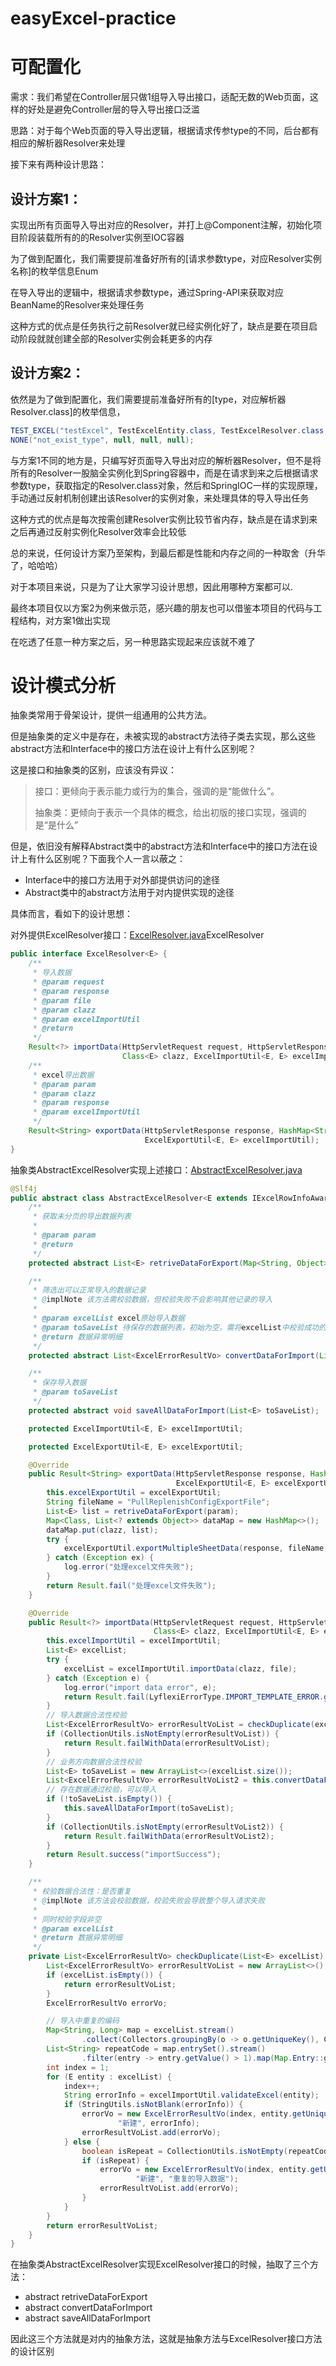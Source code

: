 # easyExcel-practice

# 可配置化
需求：我们希望在Controller层只做1组导入导出接口，适配无数的Web页面，这样的好处是避免Controller层的导入导出接口泛滥

思路：对于每个Web页面的导入导出逻辑，根据请求传参type的不同，后台都有相应的解析器Resolver来处理

接下来有两种设计思路：
## 设计方案1：
实现出所有页面导入导出对应的Resolver，并打上@Component注解，初始化项目阶段装载所有的的Resolver实例至IOC容器

为了做到配置化，我们需要提前准备好所有的[请求参数type，对应Resolver实例名称]的枚举信息Enum

在导入导出的逻辑中，根据请求参数type，通过Spring-API来获取对应BeanName的Resolver来处理任务

这种方式的优点是任务执行之前Resolver就已经实例化好了，缺点是要在项目启动阶段就就创建全部的Resolver实例会耗更多的内存
## 设计方案2：
依然是为了做到配置化，我们需要提前准备好所有的[type，对应解析器Resolver.class]的枚举信息，
```java
TEST_EXCEL("testExcel", TestExcelEntity.class, TestExcelResolver.class, "template\\testExcel.xlsx"),
NONE("not_exist_type", null, null, null);
```

与方案1不同的地方是，只编写好页面导入导出对应的解析器Resolver，但不是将所有的Resolver一股脑全实例化到Spring容器中，而是在请求到来之后根据请求参数type，获取指定的Resolver.class对象，然后和SpringIOC一样的实现原理，手动通过反射机制创建出该Resolver的实例对象，来处理具体的导入导出任务

这种方式的优点是每次按需创建Resolver实例比较节省内存，缺点是在请求到来之后再通过反射实例化Resolver效率会比较低

总的来说，任何设计方案乃至架构，到最后都是性能和内存之间的一种取舍（升华了，哈哈哈）

对于本项目来说，只是为了让大家学习设计思想，因此用哪种方案都可以.

最终本项目仅以方案2为例来做示范，感兴趣的朋友也可以借鉴本项目的代码与工程结构，对方案1做出实现

在吃透了任意一种方案之后，另一种思路实现起来应该就不难了


# 设计模式分析

抽象类常用于骨架设计，提供一组通用的公共方法。

但是抽象类的定义中是存在，未被实现的abstract方法待子类去实现，那么这些abstract方法和Interface中的接口方法在设计上有什么区别呢？

这是接口和抽象类的区别，应该没有异议：

> 接口：更倾向于表示能力或行为的集合，强调的是“能做什么”。
> 
> 抽象类：更倾向于表示一个具体的概念，给出初版的接口实现，强调的是“是什么”

但是，依旧没有解释Abstract类中的abstract方法和Interface中的接口方法在设计上有什么区别呢？下面我个人一言以蔽之：
- Interface中的接口方法用于对外部提供访问的途径
- Abstract类中的abstract方法用于对内提供实现的途径

具体而言，看如下的设计思想：

对外提供ExcelResolver接口：[ExcelResolver.java](custom-easyExcel-framework%2Fsrc%2Fmain%2Fjava%2Forg%2Flyflexi%2Fcustomeasyexcelframework%2FcommonApi%2Fresolver%2FExcelResolver.java)ExcelResolver

```java
public interface ExcelResolver<E> {
    /**
     * 导入数据
     * @param request
     * @param response
     * @param file
     * @param clazz
     * @param excelImportUtil
     * @return
     */
    Result<?> importData(HttpServletRequest request, HttpServletResponse response, MultipartFile file,
                         Class<E> clazz, ExcelImportUtil<E, E> excelImportUtil);
    /**
     * excel导出数据
     * @param param
     * @param clazz
     * @param response
     * @param excelImportUtil
     */
    Result<String> exportData(HttpServletResponse response, HashMap<String, Object> param, Class<E> clazz,
                              ExcelExportUtil<E, E> excelImportUtil);
}

```

抽象类AbstractExcelResolver实现上述接口：[AbstractExcelResolver.java](custom-easyExcel-framework%2Fsrc%2Fmain%2Fjava%2Forg%2Flyflexi%2Fcustomeasyexcelframework%2FcommonApi%2Fresolver%2FAbstractExcelResolver.java)
```java
@Slf4j
public abstract class AbstractExcelResolver<E extends IExcelRowInfoAware> implements ExcelResolver<E> {
    /**
     * 获取未分页的导出数据列表
     *
     * @param param
     * @return
     */
    protected abstract List<E> retriveDataForExport(Map<String, Object> param);

    /**
     * 筛选出可以正常导入的数据记录
     * @implNote 该方法需校验数据，但校验失败不会影响其他记录的导入
     *
     * @param excelList excel原始导入数据
     * @param toSaveList 待保存的数据列表，初始为空，需将excelList中校验成功的数据保存到该列表中
     * @return 数据异常明细
     */
    protected abstract List<ExcelErrorResultVo> convertDataForImport(List<E> excelList, List<E> toSaveList);

    /**
     * 保存导入数据
     * @param toSaveList
     */
    protected abstract void saveAllDataForImport(List<E> toSaveList);

    protected ExcelImportUtil<E, E> excelImportUtil;

    protected ExcelExportUtil<E, E> excelExportUtil;

    @Override
    public Result<String> exportData(HttpServletResponse response, HashMap<String, Object> param, Class<E> clazz,
                                     ExcelExportUtil<E, E> excelExportUtil) {
        this.excelExportUtil = excelExportUtil;
        String fileName = "PullReplenishConfigExportFile";
        List<E> list = retriveDataForExport(param);
        Map<Class, List<? extends Object>> dataMap = new HashMap<>();
        dataMap.put(clazz, list);
        try {
            excelExportUtil.exportMultipleSheetData(response, fileName, dataMap, clazz);
        } catch (Exception ex) {
            log.error("处理excel文件失败");
        }
        return Result.fail("处理excel文件失败");
    }

    @Override
    public Result<?> importData(HttpServletRequest request, HttpServletResponse response, MultipartFile file,
                                Class<E> clazz, ExcelImportUtil<E, E> excelImportUtil) {
        this.excelImportUtil = excelImportUtil;
        List<E> excelList;
        try {
            excelList = excelImportUtil.importData(clazz, file);
        } catch (Exception e) {
            log.error("import data error", e);
            return Result.fail(LyflexiErrorType.IMPORT_TEMPLATE_ERROR.getMesg());
        }
        // 导入数据合法性校验
        List<ExcelErrorResultVo> errorResultVoList = checkDuplicate(excelList);
        if (CollectionUtils.isNotEmpty(errorResultVoList)) {
            return Result.failWithData(errorResultVoList);
        }
        // 业务方向数据合法性校验
        List<E> toSaveList = new ArrayList<>(excelList.size());
        List<ExcelErrorResultVo> errorResultVoList2 = this.convertDataForImport(excelList, toSaveList);
        // 存在数据通过校验，可以导入
        if (!toSaveList.isEmpty()) {
            this.saveAllDataForImport(toSaveList);
        }
        if (CollectionUtils.isNotEmpty(errorResultVoList2)) {
            return Result.failWithData(errorResultVoList2);
        }
        return Result.success("importSuccess");
    }

    /**
     * 校验数据合法性：是否重复
     * @implNote 该方法会校验数据，校验失败会导致整个导入请求失败
     *
     * 同时校验字段非空
     * @param excelList
     * @return 数据异常明细
     */
    private List<ExcelErrorResultVo> checkDuplicate(List<E> excelList) {
        List<ExcelErrorResultVo> errorResultVoList = new ArrayList<>();
        if (excelList.isEmpty()) {
            return errorResultVoList;
        }
        ExcelErrorResultVo errorVo;

        // 导入中重复的编码
        Map<String, Long> map = excelList.stream()
                .collect(Collectors.groupingBy(o -> o.getUniqueKey(), Collectors.counting()));
        List<String> repeatCode = map.entrySet().stream()
                .filter(entry -> entry.getValue() > 1).map(Map.Entry::getKey).collect(Collectors.toList());
        int index = 1;
        for (E entity : excelList) {
            index++;
            String errorInfo = excelImportUtil.validateExcel(entity);
            if (StringUtils.isNotBlank(errorInfo)) {
                errorVo = new ExcelErrorResultVo(index, entity.getUniqueKey(), entity.getRecordName(),
                        "新建", errorInfo);
                errorResultVoList.add(errorVo);
            } else {
                boolean isRepeat = CollectionUtils.isNotEmpty(repeatCode) && repeatCode.contains(entity.getUniqueKey());
                if (isRepeat) {
                    errorVo = new ExcelErrorResultVo(index, entity.getUniqueKey(), entity.getRecordName(),
                            "新建", "重复的导入数据");
                    errorResultVoList.add(errorVo);
                }
            }
        }
        return errorResultVoList;
    }
}

```

在抽象类AbstractExcelResolver实现ExcelResolver接口的时候，抽取了三个方法：
- abstract retriveDataForExport
- abstract convertDataForImport
- abstract saveAllDataForImport

因此这三个方法就是对内的抽象方法，这就是抽象方法与ExcelResolver接口方法的设计区别
